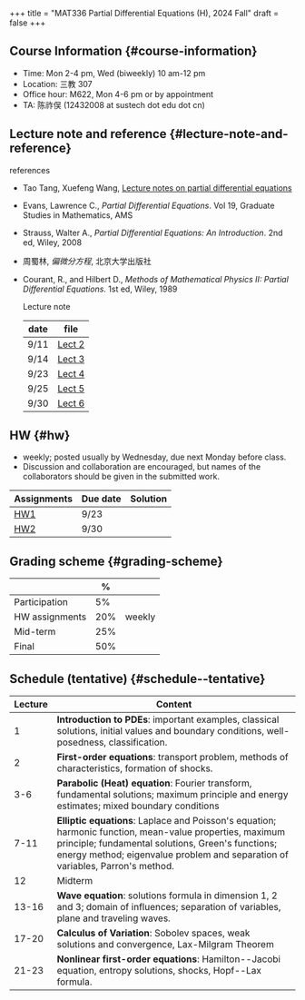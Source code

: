 +++
title = "MAT336 Partial Differential Equations (H), 2024 Fall"
draft = false
+++

## Course Information {#course-information}

-   Time: Mon 2-4 pm, Wed (biweekly) 10 am-12 pm
-   Location: 三教 307
-   Office hour: M622, Mon 4-6 pm or by appointment
-   TA: 陈祚俣 (12432008 at sustech dot edu dot cn)


## Lecture note and reference {#lecture-note-and-reference}

references

-   Tao Tang, Xuefeng Wang, [Lecture notes on partial differential equations](./PDE-notes-TW.pdf)
-   Evans, Lawrence C.,  _Partial Differential Equations_. Vol 19, Graduate Studies in Mathematics, AMS
-   Strauss, Walter A., _Partial Differential Equations: An Introduction_. 2nd ed, Wiley, 2008
-   周蜀林, _偏微分方程_, 北京大学出版社
-   Courant, R., and Hilbert D., _Methods of Mathematical Physics II: Partial Differential Equations_. 1st ed, Wiley, 1989

    Lecture note

    | date | file                  |
    |------|-----------------------|
    | 9/11 | [Lect 2](./lect2.pdf) |
    | 9/14 | [Lect 3](./lect3.pdf) |
    | 9/23 | [Lect 4](./lect4.pdf) |
    | 9/25 | [Lect 5](./lect5.pdf) |
    | 9/30 | [Lect 6](./lect6.pdf) |


## HW {#hw}

-   weekly; posted usually by Wednesday, due next Monday before class.
-   Discussion and collaboration are encouraged, but names of the collaborators should be given in the submitted work.

| Assignments      | Due date | Solution |
|------------------|----------|----------|
| [HW1](./hw1.pdf) | 9/23     |          |
| [HW2](./hw2.pdf) | 9/30     |          |


## Grading scheme {#grading-scheme}

|                | %   |        |
|----------------|-----|--------|
| Participation  | 5%  |        |
| HW assignments | 20% | weekly |
| Mid-term       | 25% |        |
| Final          | 50% |        |


## Schedule (tentative) {#schedule--tentative}

| Lecture | Content                                                                                                                                                                                                                                        |
|---------|------------------------------------------------------------------------------------------------------------------------------------------------------------------------------------------------------------------------------------------------|
| 1       | **Introduction to PDEs**:  important examples, classical solutions, initial values and boundary conditions, well-posedness, classification.                                                                                                    |
| 2       | **First-order equations**:  transport problem, methods of characteristics, formation of shocks.                                                                                                                                                |
| 3-6     | **Parabolic (Heat) equation**: Fourier transform, fundamental solutions; maximum principle and energy estimates; mixed boundary conditions                                                                                                     |
| 7-11    | **Elliptic equations**: Laplace and Poisson's equation; harmonic function, mean-value properties, maximum principle; fundamental solutions, Green's functions; energy method; eigenvalue problem and separation of variables, Parron's method. |
| 12      | Midterm                                                                                                                                                                                                                                        |
| 13-16   | **Wave equation**: solutions formula in dimension 1, 2 and 3; domain of influences; separation of variables, plane and traveling waves.                                                                                                        |
| 17-20   | **Calculus of Variation**: Sobolev spaces, weak solutions and convergence, Lax-Milgram Theorem                                                                                                                                                 |
| 21-23   | **Nonlinear first-order equations**: Hamilton--Jacobi equation, entropy solutions, shocks, Hopf--Lax formula.                                                                                                                                  |
